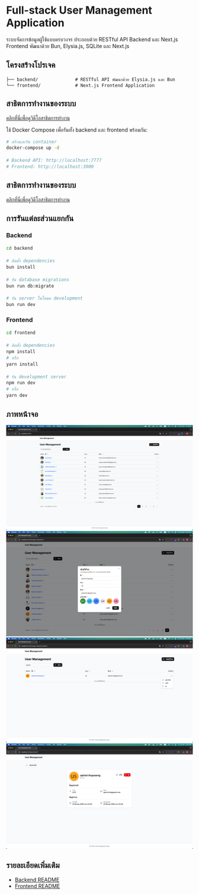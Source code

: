 # Full-stack User Management Application

ระบบจัดการข้อมูลผู้ใช้แบบครบวงจร ประกอบด้วย RESTful API Backend และ Next.js Frontend พัฒนาด้วย Bun, Elysia.js, SQLite และ Next.js

## โครงสร้างโปรเจค

```
├── backend/              # RESTful API พัฒนาด้วย Elysia.js และ Bun
└── frontend/             # Next.js Frontend Application
```

## สาธิตการทำงานของระบบ
[คลิกที่นี่เพื่อดูวิดีโอสาธิตการทำงาน](https://www.youtube.com/watch?v=tM-0eIT026E)

ใช้ Docker Compose เพื่อรันทั้ง backend และ frontend พร้อมกัน:

```bash
# สร้างและรัน container
docker-compose up -d

# Backend API: http://localhost:7777
# Frontend: http://localhost:3000
```
## สาธิตการทำงานของระบบ
[คลิกที่นี่เพื่อดูวิดีโอสาธิตการทำงาน](https://www.youtube.com/watch?v=tM-0eIT026E)

## การรันแต่ละส่วนแยกกัน

### Backend

```bash
cd backend

# ติดตั้ง dependencies
bun install

# รัน database migrations
bun run db:migrate

# รัน server ในโหมด development
bun run dev
```

### Frontend

```bash
cd frontend

# ติดตั้ง dependencies
npm install
# หรือ
yarn install

# รัน development server
npm run dev
# หรือ
yarn dev
```

## ภาพหน้าจอ
![user-management-service.png](../screenshots/preview/user-management-service.png)
![img_1.png](../screenshots/user-management/img_1.png)
![img_3.png](../screenshots/user-management/img_3.png)
![img_2.png](../screenshots/user-management/img_2.png)

## รายละเอียดเพิ่มเติม

- [Backend README](./backend/README.md)
- [Frontend README](./frontend/README.md)